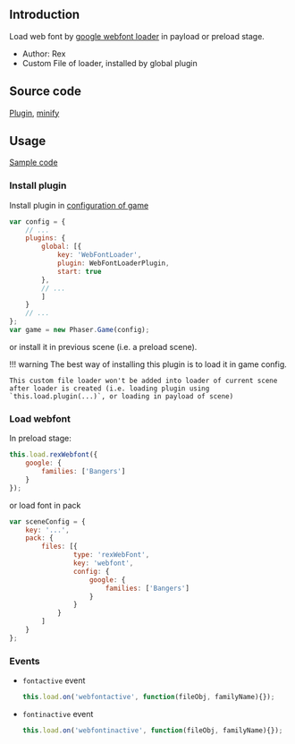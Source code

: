 ## Introduction

Load web font by [google webfont loader](https://github.com/typekit/webfontloader) in payload or preload stage.

- Author: Rex
- Custom File of loader, installed by global plugin

## Source code

[Plugin](https://github.com/rexrainbow/phaser3-rex-notes/blob/master/plugins/webfontloader-plugin.js), [minify](https://github.com/rexrainbow/phaser3-rex-notes/blob/master/plugins/dist/rexwebfontloaderplugin.min.js)

## Usage

[Sample code](https://github.com/rexrainbow/phaser3-rex-notes/tree/master/examples/webfontloader)

### Install plugin

Install plugin in [configuration of game](game.md#configuration)

```javascript
var config = {
    // ...
    plugins: {
        global: [{
            key: 'WebFontLoader',
            plugin: WebFontLoaderPlugin,
            start: true
        },
        // ...
        ]
    }
    // ...
};
var game = new Phaser.Game(config);
```

or install it in previous scene (i.e. a preload scene).

!!! warning
    The best way of installing this plugin is to load it in game config. 

    This custom file loader won't be added into loader of current scene after loader is created (i.e. loading plugin using `this.load.plugin(...)`, or loading in payload of scene)

### Load webfont

In preload stage:

```javascript
this.load.rexWebfont({
    google: {
        families: ['Bangers']
    }
});
```

or load font in pack

```javascript
var sceneConfig = {
    key: '...',
    pack: {
        files: [{
                type: 'rexWebFont',
                key: 'webfont',
                config: {
                    google: {
                        families: ['Bangers']
                    }
                }
            }
        ]
    }
};
```

### Events

- `fontactive` event

    ```javascript
    this.load.on('webfontactive', function(fileObj, familyName){});
    ```

- `fontinactive` event

    ```javascript
    this.load.on('webfontinactive', function(fileObj, familyName){});
    ```
